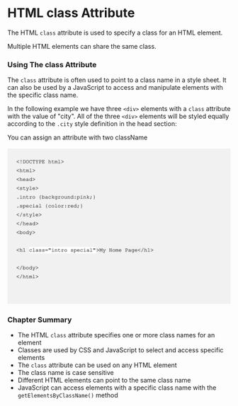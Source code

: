 # HTML class Attribute

The HTML `class` attribute is used to specify a class for an HTML element.

Multiple HTML elements can share the same class.



### Using The class Attribute

The `class` attribute is often used to point to a class name in a style sheet. It can also be used by a JavaScript to access and manipulate elements with the specific class name.

In the following example we have three `<div>` elements with a `class` attribute with the value of "city". All of the three `<div>` elements will be styled equally according to the `.city` style definition in the head section:

You can assign an attribute with two className 

![](../../.gitbook/assets/image%20%28305%29.png)



### Chapter Summary

* The HTML `class` attribute specifies one or more class names for an element
* Classes are used by CSS and JavaScript to select and access specific elements
* The `class` attribute can be used on any HTML element
* The class name is case sensitive
* Different HTML elements can point to the same class name
* JavaScript can access elements with a specific class name with the `getElementsByClassName()` method

